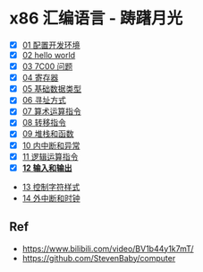 # x86 汇编语言 - 踌躇月光

* [x] [01 配置开发环境](./01)
* [x] [02 hello world](./02)
* [x] [03 7C00 问题](./03)
* [x] [04 寄存器](./04)
* [x] [05 基础数据类型](./05)
* [x] [06 寻址方式](./06)
* [x] [07 算术运算指令](./07)
* [x] [08 转移指令](./08)
* [x] [09 堆栈和函数](./09)
* [x] [10 内中断和异常](./10)
* [x] [11 逻辑运算指令](./11)
* [x] [**12 输入和输出**](./12)
* [13 控制字符样式](./13)
* [14 外中断和时钟](./14)

## Ref

* <https://www.bilibili.com/video/BV1b44y1k7mT/>
* <https://github.com/StevenBaby/computer>